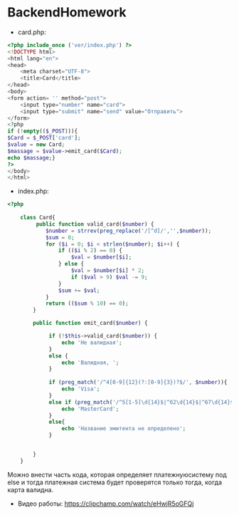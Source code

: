# BackendHomework

- card.php:

```php
<?php include_once ('ver/index.php') ?>
<!DOCTYPE html>
<html lang="en">
<head>
    <meta charset="UTF-8">
    <title>Card</title>
</head>
<body>
<form action= '' method="post">
    <input type="number" name="card">
    <input type="submit" name="send" value="Отправить">
</form>
<?php
if (!empty(($_POST))){
$Card = $_POST['card'];
$value = new Card;
$massage = $value->emit_card($Card);
echo $massage;}
?>  
</body>
</html>
```

- index.php:

```php
<?php
    
    class Card{
         public function valid_card($number) {
            $number = strrev(preg_replace('/[^d]/','',$number));
            $sum = 0;
            for ($i = 0; $i < strlen($number); $i++) {
                if (($i % 2) == 0) {
                    $val = $number[$i];
                } else {
                    $val = $number[$i] * 2;
                    if ($val > 9) $val -= 9;
                }
                $sum += $val;
            }
            return (($sum % 10) == 0);
        }

        public function emit_card($number) {

             if (!$this->valid_card($number)) {
                 echo 'Не валидная';
             }
             else {
                 echo 'Валидная, ';
             }
             
             if (preg_match('/^4[0-9]{12}(?:[0-9]{3})?$/', $number)){
                 echo 'Visa';
             }
             else if (preg_match('/^5[1-5]\d{14}$|^62\d{14}$|^67\d{14}$/', $number)){
                 echo 'MasterCard';
             }
             else{
                 echo 'Название эмитента не определено';
             }


        }
    }
```

Можно внести часть кода, которая определяет платежнуюсистему под else  и тогда платежная система будет проверятся только тогда, когда карта валидна.


- Видео работы:
https://clipchamp.com/watch/eHwjR5oGFQj

